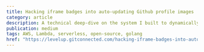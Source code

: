 ```yaml
---
title: Hacking iframe badges into auto-updating Github profile images
category: article
description: A technical deep-dive on the system I built to dynamically scrape my updated wren.co badge every month and submit a pull request to update my Github profile with the latest image.
publication: medium
tags: AWS, Lambda, serverless, open-source, golang
href: "https://levelup.gitconnected.com/hacking-iframe-badges-into-auto-updating-github-profile-images-with-aws-lambda-and-golang-d6fbf78d6f6d"
---
```

